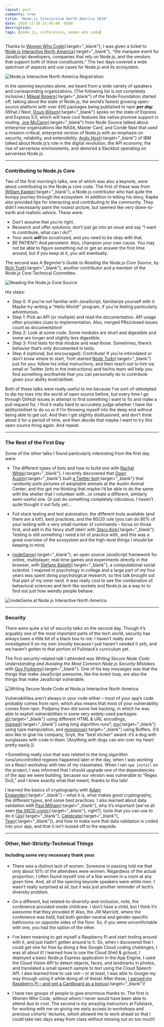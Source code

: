 ```yaml
---
layout: post
comments: true
title: "Node.js Interactive North America 2016"
date: 2016-11-30 23:45:00 -0500
description:
tags: [node.js, conferences, women who code]
---
```


Thanks to [Women Who Code](https://www.womenwhocode.com/){:target="_blank"}, I was given a ticket to [Node.js Interactive North America](http://events.linuxfoundation.org/events/node-interactive){:target="_blank"}, “the marquee event for JavaScript developers, companies that rely on Node.js, and the vendors that support both of these constituents.” The two days covered a wide spectrum of aspects and use cases for Node.js and its ecosystem.

<img src="/images/posts/2016-11/nodejs-interactive-2016-registration.JPG" class="center-img" alt="Node.js Interactive North America Registration"/>

In the opening keynotes alone, we heard from a wide variety of speakers and corresponding organizations. (The following list is not completely inclusive.) [Mikeal Rogers](https://twitter.com/mikeal){:target="_blank"} of the Node Foundation started off, talking about the state of Node.js, the world’s fastest growing open-source platform with over 400 packages being published to npm ***per day***. (What.) Next, [Doug Wilson](https://twitter.com/blipsofadoug){:target="_blank"} spoke on the state of Express and Express 5.0, which will have cool features like native promise support in routing. [Joe McCann](https://twitter.com/joemccann){:target="_blank"} from Node Source talked about enterprise organizations like NASA, Master Card, and Condé Nast that used a mission-critical, enterprise version of Node.js with an emphasis on security, reliability, and extensibility. [Andy Hoyt](https://twitter.com/andrew_j_hoyt){:target="_blank"} of IBM talked about Node.js’s role in the digital revolution, the API economy, the rise of serverless environments, and demo’ed a Slackbot operating on serverless Node.js.

---

### Contributing to Node.js Core

Two of the first morning’s talks, one of which was also a keynote, were about contributing to the Node.js core code. The first of these was from [William Kapke](https://twitter.com/williamkapke){:target="_blank"}, a Node.js contributor who had quite the bumpy journey through the ecosystem. In addition to telling his story, Kapke also provided tips for interacting and contributing to the community. They didn’t necessarily paint the rosiest picture, but seemed like very down-to-earth and realistic advice. These were:

* Don’t assume that you’re right.
* Research and offer solutions; don’t just go into an issue and say “I want to contribute, what can I do?”.
* Your work ***will*** be scrutinized, and you need to be okay with that.
* BE PATIENT! And persistent. Also, champion your own cause. You may not be able to figure something out or get an answer the first time around, but if you keep at it, you will eventually.

The second was *A Beginner’s Guide to Reading the Node.js Core Source*, by [Rich Trott](https://twitter.com/trott){:target="_blank"}, another contributor and a member of the Node.js Core Technical Committee.

<img src="/images/posts/2016-11/nodejs-interactive-2016-contributing.JPG" class="center-img" alt="Reading the Node.js Core Source"/>

His steps:

* Step 0: If you're not familiar with JavaScript, familiarize yourself with it. Maybe try writing a "Hello World!" program, if you're feeling particularly adventurous.
* Step 1: Pick an API (or multiple) and read the documentation. API usage often provides clues to implementation. Also, merged PRs/closed issues count as documentation!
* Step 2: Look at some code. Some modules are short and digestible and some are longer and slightly less digestible.
* Step 3: Find tests for that module and read those. Sometimes, there’s behavior that’s only documented in tests.
* Step 4 (optional, but encouraged): Contribute! If you’re intimidated or don’t know where to start, Trott started [Node Todo](http://nodetodo.org/){:target="_blank"} just for you: follow his initial instructions, and then reach out to him via email or Twitter (info in the instructions) and he/his team will help you find something worthwhile that you can personally do to contribute given your ability level/skillset.

Both of these talks were really useful to me because I’ve sort-of-attempted to dip my toes into the world of open source before, but every time I go through GitHub issues in attempt to find something I want to fix and make a pull request for, I find it really hard to accurately judge whether I have the ability/skillset to do so or if I’m throwing myself into the deep end without being able to get out. And then I get slightly disillusioned, and don't think about it for a period of time, and then decide that maybe I want to try this open source thing again. And repeat.

---

### The Rest of the First Day

Some of the other talks I found particularly interesting from the first day were:

* The different types of bots and how to build one with [Rachel White](https://twitter.com/ohhoe){:target="_blank"}. I recently discovered that [Open Austin](https://www.open-austin.org/){:target="_blank"} built [a Twitter bot](https://github.com/open-austin/CutePetsAustin){:target="_blank"} that randomly pulls pictures of adoptable animals at the Austin Animal Center, and this got me thinking that maybe I’d be able to do the same with the shelter that I volunteer with...or create a different, similarly semi-useful one. Or just do something completely ridiculous. I haven’t quite thought it out fully yet...

* Full stack testing and test automation, the different tools available (and there are a lot!), best practices, and the 80/20 rule (you can do 80% of your testing with a very small number of commands – focus on those first, and add in the fancy stuff later) with [Stacy Kirk](https://twitter.com/queenofagileqa){:target="_blank"}. Testing is still something I need a lot of practice with, and this was a great overview of the ecosystem and the high-level things I should be keeping in mind.

* [nodeGame](http://nodegame.org/){:target="_blank"}, an open source JavaScript framework for online, multiplayer, real-time games and experiments directly in the browser, with [Stefano Balietti](https://twitter.com/balietti){:target="_blank"}, a computational social scientist. I majored in psychology in college and a large part of my four years was spent doing psychological research, so this talk brought out that part of my inner nerd. It was really cool to see the combination of behavioral sciences and tech like sockets and Node.js as a way to to find out just how weirdly people behave.

<img src="/images/posts/2016-11/nodejs-interactive-2016-nodegame.JPG" class="center-img" alt="nodeGame at Node.js Interactive North America"/>

---

### Security

There were quite a lot of security talks on the second day. Though it’s arguably one of the most important parts of the tech world, security has always been a little bit of a black box to me. I haven’t really ever investigated it on my own (mostly because I just haven’t needed it yet), and we haven’t gotten to that portion of Fullstack’s curriculum yet.

The first security-related talk I attended was *Writing Secure Node Code: Understanding and Avoiding the Most Common Node.js Security Mistakes* with [Guy Podjarny](https://twitter.com/guypod){:target="_blank"}. One of his key messages was that the things that make JavaScript awesome, like the event loop, are also the things that make JavaScript vulnerable.

<img src="/images/posts/2016-11/nodejs-interactive-2016-security.JPG" class="center-img" alt="Writing Secure Node Code at Node.js Interactive North America"/>

Vulnerabilities aren’t always in your code either – most of your app’s code probably comes from npm, which also means that most of your vulnerability comes from npm. Podjarny then did some live hacking, in which he was able to exploit vulnerabilities in some very widely-used packages: [st](https://www.npmjs.com/package/st){:target="_blank"} using different HTML & URL encodings, [marked](https://www.npmjs.com/package/marked){:target="_blank"} using long algorithm runs*, [ms](https://www.npmjs.com/package/ms){:target="_blank"} using type manipulation, and [mongoose](https://www.npmjs.com/package/mongoose){:target="_blank"} using Buffers. (I’d also like to give his company, Snyk, the “best sticker” award: it’s a dog with sunglasses with code in them. [Anything with dogs can win over my heart pretty easily.])

*Something really cool that was related to the long algorithm runs/uncontrolled regexes happened later in the day, when I was working on a React workshop with two of my classmates. When I ran `npm install` on the project, I was informed that I should upgrade one of the dependencies of the app we were building, because our version was vulnerable to “Regex DoS,” and I knew exactly what that meant, thanks to this talk!

I learned the basics of cryptography with [Adam Englander](https://twitter.com/adam_englander){:target="_blank"} – what it is, what makes good cryptography, the different types, and some best practices. I also learned about data validation with [Paul Milham](https://www.linkedin.com/in/paul-milham-6693a810){:target="_blank"}, why it’s important (we’ve all seen [the XKCD comic](https://xkcd.com/327/){:target="_blank"}, right?), tools that you can use to do it ([Joi](https://github.com/hapijs/joi){:target="_blank"}, [Celebrate](https://github.com/continuationlabs/celebrate){:target="_blank"}, [Tean](https://www.npmjs.com/package/tean){:target="_blank"}), and how to make sure that data validation is coded into your app, and that it isn’t tossed off to the wayside.

---

### Other, Not-Strictly-Technical Things

#### Including some very necessary thank yous

* There was a distinct lack of women. Someone in passing told me that only about 10% of the attendees were women. Regardless of the actual proportion, I often found myself one of a few women in a room at any given time. And, all of the opening keynote speakers were white men. I wasn’t really surprised at all, but it was just another reminder of tech’s diversity problem.

* On a different, but related-to-diversity-and-inclusion, note, the conference provided onsite childcare. I don’t have a child, but I think it’s awesome that they provided it! Also, the JW Marriott, where the conference was held, had both gender-neutral and gender-specific bathrooms on opposite sides of the floor. So, if you were uncomfortable with one, you had the option of the other.

* I’ve been meaning to get myself a Raspberry Pi and start tooling around with it, and just hadn’t gotten around to it. So, when I discovered that I could get one for free by doing a few Google Cloud coding challenges, I was all about it! I learned how to use the Cloud Shell & gcloud, I deployed a basic Node.js Express application in the App Engine, I used the Cloud Vision API to detect objects, faces, and landmarks in photos, and translated a small speech sample to text using the Cloud Speech API. I also learned how to use vim – or at least, I was able to Google my way through using it while doing all of these! After these, [I earned my Raspberry Pi – and got a Cardboard as a bonus](https://twitter.com/BethQiang/status/803717252755419136){:target="_blank"}!

* I have two groups of people to give enormous thanks to. The first is Women Who Code, without whom I never would have been able to attend due to cost. The second is my amazing instructors at Fullstack, for working with me on giving me early access to workshops and previous cohorts’ lectures, which allowed me to work ahead so that I could take two days away from class without missing out on too much!
